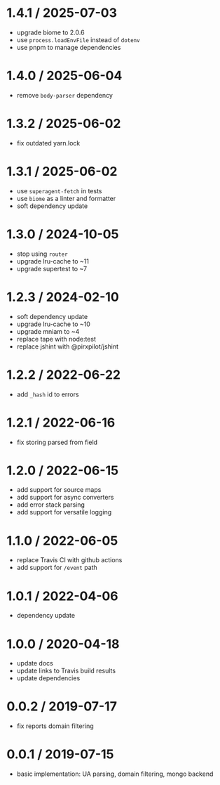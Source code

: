 
1.4.1 / 2025-07-03
==================

 * upgrade biome to 2.0.6
 * use `process.loadEnvFile` instead of `dotenv`
 * use pnpm to manage dependencies

1.4.0 / 2025-06-04
==================

 * remove `body-parser` dependency

1.3.2 / 2025-06-02
==================

 * fix outdated yarn.lock

1.3.1 / 2025-06-02
==================

 * use `superagent-fetch` in tests
 * use `biome` as a linter and formatter
 * soft dependency update

1.3.0 / 2024-10-05
==================

 * stop using `router`
 * upgrade lru-cache to ~11
 * upgrade supertest to ~7

1.2.3 / 2024-02-10
==================

 * soft dependency update
 * upgrade lru-cache to ~10
 * upgrade mniam to ~4
 * replace tape with node:test
 * replace jshint with @pirxpilot/jshint

1.2.2 / 2022-06-22
==================

 * add `_hash` id to errors

1.2.1 / 2022-06-16
==================

 * fix storing parsed from field

1.2.0 / 2022-06-15
==================

 * add support for source maps
 * add support for async converters
 * add error stack parsing
 * add support for versatile logging

1.1.0 / 2022-06-05
==================

 * replace Travis CI with github actions
 * add support for `/event` path

1.0.1 / 2022-04-06
==================

 * dependency update

1.0.0 / 2020-04-18
==================

 * update docs
 * update links to Travis build results
 * update dependencies

0.0.2 / 2019-07-17
==================

 * fix reports domain filtering

0.0.1 / 2019-07-15
==================

 * basic implementation: UA parsing, domain filtering, mongo backend

